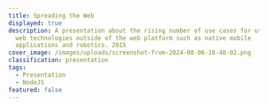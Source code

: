 ```yaml
---
title: Spreading the Web
displayed: true
description: A presentation about the rising number of use cases for utilizing
  web technologies outside of the web platform such as native mobile
  applications and robotics. 2015
cover_image: /images/uploads/screenshot-from-2024-08-06-18-48-02.png
classification: presentation
tags:
  - Presentation
  - NodeJS
featured: false
---
```

